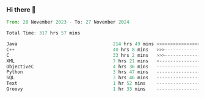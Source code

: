 ### Hi there 👋

<!--
**luoxuanzao/luoxuanzao** is a ✨ _special_ ✨ repository because its `README.md` (this file) appears on your GitHub profile.

Here are some ideas to get you started:

- 🔭 I’m currently working on ...
- 🌱 I’m currently learning ...
- 👯 I’m looking to collaborate on ...
- 🤔 I’m looking for help with ...
- 💬 Ask me about ...
- 📫 How to reach me: ...
- 😄 Pronouns: ...
- ⚡ Fun fact: ...
-->

<!--START_SECTION:waka-->

```rust
From: 28 November 2023 - To: 27 November 2024

Total Time: 317 hrs 57 mins

Java                                   214 hrs 49 mins >>>>>>>>>>>>>>>>>--------   67.54 %
C++                                    40 hrs 8 mins   >>>----------------------   12.62 %
C                                      33 hrs 2 mins   >>>----------------------   10.39 %
XML                                    7 hrs 21 mins   >------------------------   02.31 %
ObjectiveC                             4 hrs 36 mins   -------------------------   01.45 %
Python                                 3 hrs 47 mins   -------------------------   01.19 %
SQL                                    3 hrs 46 mins   -------------------------   01.18 %
Text                                   1 hr 52 mins    -------------------------   00.59 %
Groovy                                 1 hr 33 mins    -------------------------   00.49 %
```

<!--END_SECTION:waka-->